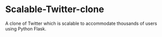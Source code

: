 # Scalable-Twitter-clone
A clone of Twitter which is scalable to accommodate thousands of users using Python Flask.
